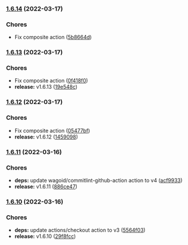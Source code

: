 ### [1.6.14](https://github.com/CleverShuttle/gh-composite-actions/compare/v1.6.13...v1.6.14) (2022-03-17)


### Chores

* Fix composite action ([5b8664d](https://github.com/CleverShuttle/gh-composite-actions/commit/5b8664d430c8bb51c9c36142d4ff13cb5e52aee6))

### [1.6.13](https://github.com/CleverShuttle/gh-composite-actions/compare/v1.6.12...v1.6.13) (2022-03-17)


### Chores

* Fix composite action ([0f418f0](https://github.com/CleverShuttle/gh-composite-actions/commit/0f418f0c2ec0509c76ca56ede6a5e7c0efe10a67))
* **release:** v1.6.13 ([19e548c](https://github.com/CleverShuttle/gh-composite-actions/commit/19e548cbc7d7c605fc0fcb9b528b7176ac5a3205))

### [1.6.12](https://github.com/CleverShuttle/gh-composite-actions/compare/v1.6.11...v1.6.12) (2022-03-17)


### Chores

* Fix composite action ([05477bf](https://github.com/CleverShuttle/gh-composite-actions/commit/05477bf86edf7404901a797723d7acf0748ad299))
* **release:** v1.6.12 ([1459098](https://github.com/CleverShuttle/gh-composite-actions/commit/1459098b7bd8f038f781fa0d107fb63243a9c70f))

### [1.6.11](https://github.com/CleverShuttle/gh-composite-actions/compare/v1.6.10...v1.6.11) (2022-03-16)


### Chores

* **deps:** update wagoid/commitlint-github-action action to v4 ([acf9933](https://github.com/CleverShuttle/gh-composite-actions/commit/acf9933ddc76b33bd0303c9f337ce0dfa3170a5f))
* **release:** v1.6.11 ([886ce47](https://github.com/CleverShuttle/gh-composite-actions/commit/886ce478eccb6e39376edcb6cd2d94b34858abbd))

### [1.6.10](https://github.com/CleverShuttle/gh-composite-actions/compare/v1.6.9...v1.6.10) (2022-03-16)


### Chores

* **deps:** update actions/checkout action to v3 ([5564f03](https://github.com/CleverShuttle/gh-composite-actions/commit/5564f03ac3247631e226148fea651ecb8fb2e84d))
* **release:** v1.6.10 ([29f8fcc](https://github.com/CleverShuttle/gh-composite-actions/commit/29f8fcc556e57180027c3522230d9a5e81ff797c))

